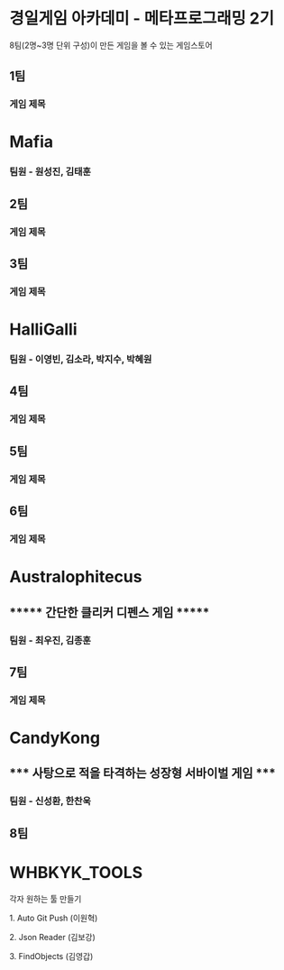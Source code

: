 # 경일게임 아카데미 - 메타프로그래밍 2기

8팀(2명~3명 단위 구성)이 만든 게임을 볼 수 있는 게임스토어

## 1팀
### 게임 제목
# Mafia
### 팀원 - 원성진, 김태훈
## 2팀
### 게임 제목
## 3팀
### 게임 제목
# HalliGalli
### 팀원 - 이영빈, 김소라, 박지수, 박혜원
## 4팀
### 게임 제목
## 5팀
### 게임 제목
## 6팀
### 게임 제목
# Australophitecus
## ***** 간단한 클리커 디펜스 게임 *****
### 팀원 - 최우진, 김종훈
## 7팀
### 게임 제목
# CandyKong
## *** 사탕으로 적을 타격하는 성장형 서바이벌 게임 *** 
### 팀원 - 신성환, 한찬욱

<div>

## 8팀
# WHBKYK_TOOLS
<div>
<p> 각자 원하는 툴 만들기 </p>
<p> 1. Auto Git Push (이원혁) </p>
<p> 2. Json Reader (김보강) </p>
<p> 3. FindObjects (김영갑) </p>
</div>

</div>
